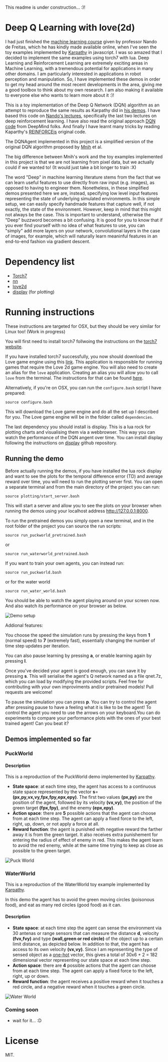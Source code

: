 
This readme is under construction... :)!

# Deep Q Learning with love(2d)

I had just finished the [machine learning course][9] given by professor Nando de Freitas, which he has kindly made available online, when I've seen the toy examples implemented by [Karpathy][1] in javascript. I was so amazed that I decided to implement the same examples using torch7 with lua.
Deep Learning and Reinforcement Learning are extremely exciting areas in Machine Learning, with a tremendous potential for applications in many other domains. I am particularly interested in applications in robot perception and manipulation. So, I have implemented these demos in order to get my head around the most recent developments in the area, giving me a good toolbox to think about my own research. I am also making it available to everyone else who wants to learn more about it :)!

This is a toy implementation of the Deep Q Network (DQN) algorithm as an attempt to reproduce the same results as Karpathy did in [his demos][1]. I have based this code on [Nando's lectures][9], specifically the last two lectures on deep reinforcement learning. I have also read the original approach [DQN code][10] from DeepMind folks. And finally I have learnt many tricks by reading Kaparthy's [REINFORCEjs][11] original code.

The DQNAgent implemented in this project is a simplified version of the original DQN algorithm proposed by [Mnih][8] et al.

The big difference between Mnih's work and the toy examples implemented in this project is that we are not learning from pixel data, but we actually could if we wanted to! (It would just take a bit longer to train :X)

The word "Deep" in machine learning literature stems from the fact that we can learn useful features to use directly from raw input (e.g. images), as opposed to having to engineer them. Nonetheless, in these simplified demos presented here we are, instead, specifying low level input features representing the state of underlying simulated environments. In this simple setup, we can easily specify handmade features that capture well, if not exactly, the state of the environment. However, keep in mind that this might not always be the case. 
This is important to understand, otherwise the "Deep" buzzword becomes a bit confusing. It is good for you to know that if you ever find yourself with no idea of what features to use, you can "simply" add more layers on your network, convolutional layers in the case of images, for example, which will naturally learn meaninful features in an end-to-end fashion via gradient descent.

# Dependency list

* [Torch7][2]
* [nn][3]
* [love2d][4]
* [display][5] (for plotting)


# Running instructions

These instructions are targeted for OSX, but they should be very similar for Linux too! (Work in progress)

You will first need to install torch7 follwoing the instructions on the [torch7 website][2].

If you have installed torch7 successfully, you now should download the Love game engine using this [link][6]. This application is responsible for running games that require the Love 2d game engine. You will also need to create an alias for the ```love``` application. Creating an alias you will allow you to call ```love``` from the terminal. The instructions for that can be found [here][7]. 

Alternatively, if you're on OSX, you can run the ```configure.bash``` script I have prepared:

```
source configure.bash
```

This will download the Love game engine and do all the set up I described for you. The Love game engine will be in the folder called ```dependencies```.


The last dependency you should install is display. This is a lua rock for plotting charts and visualising them via a webbrowser. This way you can watch the performance of the DQN angent over time. You can install display following the instructions on [display][5] github repository.


## Running the demo

Before actually running the demos, if you have installed the lua rock display and want to see the plots for the temporal difference error (TD) and average reward over time, you will need to run the plotting server first. You can open a separate terminal and from the main directory of the project you can run:

```
source plotting/start_server.bash
```

This will start a server and allow you to see the plots on your browser when running the demos using your localhost address http://127.0.0.1:8000.

To run the pretrained demos you simply open a new terminal, and in the root folder of the project you can source the run scripts:

```
source run_puckworld_pretrained.bash
```

or

```
source run_waterworld_pretrained.bash
```

If you want to train your own agents, you can instead run: 

```
source run_puckworld.bash
```

or for the water world

```
source run_water_world.bash
```

You should be able to watch the agent playing around on your screen now. And also watch its performance on your browser as below.

![Demo setup](https://github.com/eaa3/DeepQLearning/raw/master/gifs/plotting.gif)


Addional features:

You choose the speed the simulation runs by pressing the keys from **1** (normal speed) to **7** (extremely fast), essentially changing the number of time step updates per iteration.

You can also pause learning by pressing **a**, or enable learning again by pressing **l**. 

Once you've decided your agent is good enough, you can save it by pressing **s**. This will serialise the agent's Q network named as a file qnet.7z, which you can load by modifying the provided scripts. Feel free for contributing with your own improviments and/or pretrained models! Pull requests are welcome!

To pause the simulation you can press **p**. You can try to control the agent after pressing pause to have a feeling what it is like to be the agent! To control the agent you need to use the arrows on your keyboard.You can do experiments to compare your performance plots with the ones of your best trained agent! Can you beat it? 

## Demos implemented so far

### PuckWorld

#### Description

This is a reproduction of the PuckWorld demo implemented by [Karpathy][1].

* **State space**: at each time step, the agent has access to a continuous state space represented by the vector **s**=**(px,py,vx,vy,fpx,fpy,epx,epy)**. The first two values **(px,py)** are the position of the agent, followed by its velocity **(vx,vy)**, the position of the green target **(fpx,fpy)**, and the enemy **(epx,epy)**.
* **Action space**: there are **5** possible actions that the agent can choose from at each time step. The agent can apply a fixed force to the left, right, up, down, or not apply a force at all.
* **Reward function**: the agent is punished with negative reward the farther away it is from the green target. It also receives extra punishement for entering the radius of effect of enemy in red. This makes the agent learn to avoid the red enemy, while at the same time trying to keep as close as possible to the green target.


![Puck World](https://github.com/eaa3/DeepQLearning/raw/master/gifs/puckworld_short.gif)

### WaterWorld

This is a reproduction of the WaterWorld toy example implemented by [Karpathy][1].

In this demo the agent has to avoid the green moving circles (poisonous food), and eat as many red circles (good food) as it can.

#### Description

* **State space**: at each time step the agent can sense the environment via 30 antenas or range sensors that can measure the distance **d**, velocity **(fvx,fvy)** and type **(wall,green or red circle)** of the object up to a certain limit distance, as depicted below. In addition to that, the agent has access to its own velocity **(vx,vy)**. Since I am representing the type of sensed object as a [one-hot][12] vector, this gives a total of 30x6 + 2 = 182 dimensional vector representing our state space at each time step.
* **Action space**: there are **4** possible actions that the agent can choose from at each time step. The agent can apply a fixed force to the left, right, up or down.
* **Reward function**: the agent receives a positive reward when it touches a red circle, and a negative reward when it touches a green circle.

![Water World](https://github.com/eaa3/DeepQLearning/raw/master/gifs/waterworld_short.gif)


### Coming soon


* wait for it... :D

# License

MIT.


[1]: http://cs.stanford.edu/people/karpathy/reinforcejs/index.html
[2]: http://torch.ch/docs/getting-started.html#_
[3]: https://github.com/torch/nn
[4]: https://love2d.org/wiki/Main_Page
[5]: https://github.com/szym/display
[6]: https://love2d.org
[7]: https://love2d.org/wiki/Getting_Started
[8]: https://www.cs.toronto.edu/%7Evmnih/docs/dqn.pdf
[9]: https://www.cs.ox.ac.uk/people/nando.defreitas/machinelearning/
[10]: https://github.com/kuz/DeepMind-Atari-Deep-Q-Learner
[11]: https://github.com/karpathy/reinforcejs
[12]: https://en.wikipedia.org/wiki/One-hot
